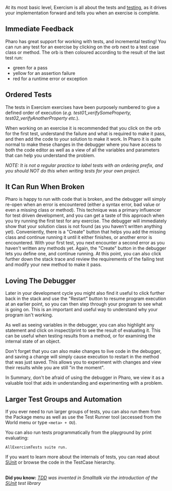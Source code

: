 At its most basic level, Exercism is all about the tests and 
[testing](https://github.com/exercism/docs/blob/master/language-tracks/exercises/anatomy/test-suites.md), as it drives your implementation forward and tells you when an exercise is complete.

## Immediate Feedback
Pharo has great support for working with tests, and incremental testing! You can run any test for an exercise by clicking on the orb next to a test case class or method.
The orb is then coloured according to the result of the last test run: 
- green for a pass 
- yellow for an assertion failure 
- red for a runtime error or exception

## Ordered Tests
The tests in Exercism exercises have been purposely numbered to give a defined order of execution (_e.g. test01_verifySomeProperty, test02_verifyAnotherProperty etc._). 

When working on an exercise it is recommended that you click on the orb for the first test, understand the failure and what is required to make it pass, and then add the code to your solution to make it work. In Pharo it is quite normal to make these changes in the debugger where you have access to both the code editor as well as a view of all the variables and parameters that can help you understand the problem. 

_NOTE: It is not a regular practice to label tests with an ordering prefix, and you should NOT do this when writing tests for your own project._

## It Can Run When Broken
Pharo is happy to run with code that is broken, and the debugger will simply re-open when an error is encountered (either a syntax error, bad value or even a missing class or method). This technique was a primary influencer for test driven development, and you can get a taste of this approach when you try running the first test for any exercise. The debugger will immediately show that your solution class is not found (as you haven't written anything yet). Conveniently, there is a "Create" button that helps you add the missing class and continue running it until it either finishes, or another error is encountered. With your first test, you next encounter a second error as you haven't written any methods yet. Again, the "Create" button in the debugger lets you define one, and continue running. At this point, you can also click further down the stack trace and review the requirements of the failing test and modify your new method to make it pass. 

## Loving The Debugger
Later in your development cycle you might also find it useful to click further back in the stack and use the "Restart" button to resume program execution at an earlier point, so you can then step through your program to see what is going on. This is an important and useful way to understand why your program isn't working.  

As well as seeing variables in the debugger, you can also highlight any statement and click on inspect/print to see the result of evaluating it. This can be useful when testing results from a method, or for examining the internal state of an object. 

Don't forget that you can also make changes to live code in the debugger, and saving a change will simply cause execution to restart in the method that was just saved. This allows you to experiment with changes and view their results while you are still "in the moment". 

In Summary, don't be afraid of using the debugger in Pharo, we view it as a valuable tool that aids in understanding and experimenting with a problem.

## Larger Test Groups and Automation
If you ever need to run larger groups of tests, you can also run them from the Package menu as well as use the Test Runner tool (accessed from the World menu or type `<meta> + OU`).
 
You can also run tests programmatically from the playground by print evaluating:
```
AllExercismTests suite run.
```

If you want to learn more about the internals of tests, you can read about [SUnit](https://en.wikipedia.org/wiki/SUnit) or browse the code in the TestCase hierarchy.
<br/><br/>

**Did you know:** *[TDD](https://en.wikipedia.org/wiki/Test-driven_development) was invented in Smalltalk via the introduction of the [SUnit](https://en.wikipedia.org/wiki/SUnit) test library*

